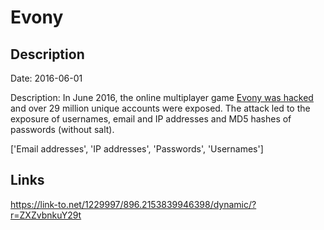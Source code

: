 # Evony

## Description

Date: 2016-06-01

Description:
In June 2016, the online multiplayer game <a href="http://securityaffairs.co/wordpress/52260/data-breach/evony-data-breach.html" target="_blank" rel="noopener">Evony was hacked</a> and over 29 million unique accounts were exposed. The attack led to the exposure of usernames, email and IP addresses and MD5 hashes of passwords (without salt).


['Email addresses', 'IP addresses', 'Passwords', 'Usernames']

## Links

https://link-to.net/1229997/896.2153839946398/dynamic/?r=ZXZvbnkuY29t